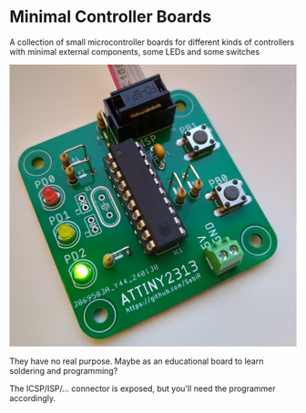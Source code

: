 # Minimal Controller Boards

A collection of small microcontroller boards for different kinds of controllers with minimal external components, some LEDs and some switches

<img src="./doc/t2313_board.jpg" width="600">

They have no real purpose. Maybe as an educational board to learn soldering and programming?

The ICSP/ISP/... connector is exposed, but you'll need the programmer accordingly.